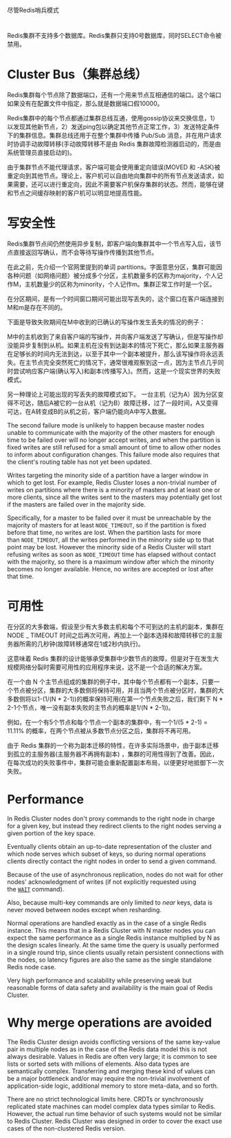 
尽管Redis哨兵模式


# 

Redis集群不支持多个数据库。Redis集群只支持0号数据库，同时SELECT命令被禁用。

# Cluster Bus（集群总线）

Redis集群每个节点除了数据端口，还有一个用来节点互相通信的端口。这个端口如果没有在配置文件中指定，那么就是数据端口假10000。

Redis集群中的每个节点都通过集群总线互通，使用gossip协议来交换信息，1）以发现其他新节点，2）发送ping包以确定其他节点正常工作，3）发送特定条件下的集群信息。集群总线还用于在整个集群中传播 Pub/Sub 消息，并在用户请求时协调手动故障转移(手动故障转移不是由 Redis 集群故障检测器启动的，而是由系统管理员直接启动的)。

由于集群节点不能代理请求，客户端可能会使用重定向错误(MOVED 和 -ASK)被重定向到其他节点。理论上，客户机可以自由地向集群中的所有节点发送请求，如果需要，还可以进行重定向，因此不需要客户机保存集群的状态。然而，能够在键和节点之间缓存映射的客户机可以明显地提高性能。

# 写安全性

Redis集群节点间仍然使用异步复制，即客户端向集群其中一个节点写入后，该节点直接返回写确认，而不会等待写操作传播到其他节点。

在此之前，先介绍一个官网里提到的单词 partitions。字面意思分区，集群可能因各种问题（如网络问题）被分成多个分区，主机数量多的区称为majority，个人记作M，主机数量少的区称为minority，个人记作m。集群正常工作时是一个区。

在分区期间，是有一个时间窗口期间可能出现写丢失的，这个窗口在客户端连接到M和m是存在不同的。

下面是导致失败期间在M中收到的已确认的写操作发生丢失的情况的例子：

M中的主机收到了来自客户端的写操作，并向客户端发送了写确认，但是写操作却没能异步复制到从机。如果主机在没有到达副本的情况下死亡，那么如果主服务器在足够长的时间内无法到达，以至于其中一个副本被提升，那么该写操作将永远丢失。在主节点完全突然死亡的情况下，通常很难观察到这一点，因为主节点几乎同时尝试响应客户端(确认写入)和副本(传播写入)。然而，这是一个现实世界的失败模式。

另一种理论上可能出现的写丢失的故障模式如下。
一台主机（记为A）因为分区变得不可达，随后A被它的一台从机（记为B）故障迁移，过了一段时间，A又变得可达，在A转变成B的从机之前，客户端仍能向A中写入数据。

The second failure mode is unlikely to happen because master nodes unable to communicate with the majority of the other masters for enough time to be failed over will no longer accept writes, and when the partition is fixed writes are still refused for a small amount of time to allow other nodes to inform about configuration changes. This failure mode also requires that the client's routing table has not yet been updated.

Writes targeting the minority side of a partition have a larger window in which to get lost. For example, Redis Cluster loses a non-trivial number of writes on partitions where there is a minority of masters and at least one or more clients, since all the writes sent to the masters may potentially get lost if the masters are failed over in the majority side.

Specifically, for a master to be failed over it must be unreachable by the majority of masters for at least `NODE_TIMEOUT`, so if the partition is fixed before that time, no writes are lost. When the partition lasts for more than `NODE_TIMEOUT`, all the writes performed in the minority side up to that point may be lost. However the minority side of a Redis Cluster will start refusing writes as soon as `NODE_TIMEOUT` time has elapsed without contact with the majority, so there is a maximum window after which the minority becomes no longer available. Hence, no writes are accepted or lost after that time.

# 可用性

在分区的大多数端，假设至少有大多数主机和每个不可到达的主机的副本，集群在 NODE _ TIMEOUT 时间之后再次可用，再加上一个副本选择和故障转移它的主服务器所需的几秒钟(故障转移通常在1或2秒内执行)。

这意味着 Redis 集群的设计能够承受集群中少数节点的故障，但是对于在发生大规模网络分裂时需要可用性的应用程序来说，这不是一个合适的解决方案。

在一个由 N 个主节点组成的集群的例子中，其中每个节点都有一个副本，只要一个节点被分区，集群的大多数侧将保持可用，并且当两个节点被分区时，集群的大多数侧将以1-(1/(N * 2-1))的概率保持可用(在第一个节点失败之后，我们剩下 N * 2-1个节点，唯一没有副本失败的主节点的概率是1/(N * 2-1))。

例如，在一个有5个节点和每个节点一个副本的集群中，有一个1/(5 * 2-1) = 11.11% 的概率，在两个节点被从多数节点分区之后，集群将不再可用。

由于 Redis 集群的一个称为副本迁移的特性，在许多实际场景中，由于副本迁移到孤立的主服务器(主服务器不再拥有副本) ，集群的可用性得到了改善。因此，在每次成功的失败事件中，集群可能会重新配置副本布局，以便更好地抵御下一次失败。

# Performance

In Redis Cluster nodes don't proxy commands to the right node in charge for a given key, but instead they redirect clients to the right nodes serving a given portion of the key space.

Eventually clients obtain an up-to-date representation of the cluster and which node serves which subset of keys, so during normal operations clients directly contact the right nodes in order to send a given command.

Because of the use of asynchronous replication, nodes do not wait for other nodes' acknowledgment of writes (if not explicitly requested using the [`WAIT`](https://redis.io/commands/wait) command).

Also, because multi-key commands are only limited to _near_ keys, data is never moved between nodes except when resharding.

Normal operations are handled exactly as in the case of a single Redis instance. This means that in a Redis Cluster with N master nodes you can expect the same performance as a single Redis instance multiplied by N as the design scales linearly. At the same time the query is usually performed in a single round trip, since clients usually retain persistent connections with the nodes, so latency figures are also the same as the single standalone Redis node case.

Very high performance and scalability while preserving weak but reasonable forms of data safety and availability is the main goal of Redis Cluster.

# Why merge operations are avoided

The Redis Cluster design avoids conflicting versions of the same key-value pair in multiple nodes as in the case of the Redis data model this is not always desirable. Values in Redis are often very large; it is common to see lists or sorted sets with millions of elements. Also data types are semantically complex. Transferring and merging these kind of values can be a major bottleneck and/or may require the non-trivial involvement of application-side logic, additional memory to store meta-data, and so forth.

There are no strict technological limits here. CRDTs or synchronously replicated state machines can model complex data types similar to Redis. However, the actual run time behavior of such systems would not be similar to Redis Cluster. Redis Cluster was designed in order to cover the exact use cases of the non-clustered Redis version.


